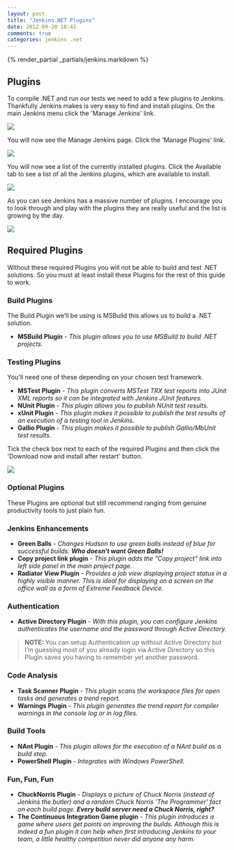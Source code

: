 ```yaml
---
layout: post
title: "Jenkins.NET Plugins"
date: 2012-09-20 18:43
comments: true
categories: jenkins .net
---
```

{% render_partial _partials/jenkins.markdown %}
## Plugins

To compile .NET and run our tests we need to add a few plugins to Jenkins.
Thankfully Jenkins makes is very easy to find and install plugins. On the main
Jenkins menu click the 'Manage Jenkins' link.

![](/images/jenkins-net/ch02/02-00-manage-jenkins-menu.png)

You will now see the Manage Jenkins page. Click the 'Manage Plugins' link.

![](/images/jenkins-net/ch02/02-00-manage-jenkins-page.png)

You will now see a list of the currently installed plugins. Click the
Available tab to see a list of all the Jenkins plugins, which are available to
install.

![](/images/jenkins-net/ch02/02-00-plugin-manager.png)

As you can see Jenkins has a massive number of plugins. I encourage you to
look through and play with the plugins they are really useful and the list is
growing by the day.

![](/images/jenkins-net/ch02/02-00-available-plugins.png)

## Required Plugins

Without these required Plugins you will not be able to build and test .NET
solutions. So you must at least install these Plugins for the rest of this
guide to work.

### Build Plugins

The Build Plugin we’ll be using is MSBuild this allows us to build a .NET
solution.

* **MSBuild Plugin** - _This plugin allows you to use MSBuild to build .NET
  projects._

### Testing Plugins

You'll need one of these depending on your chosen test framework.

* **MSTest Plugin** - _This plugin converts MSTest TRX test reports into JUnit
  XML reports so it can be integrated with Jenkins JUnit features._
* **NUnit Plugin** - _This plugin allows you to publish NUnit test results._
* **xUnit Plugin** - _This plugin makes it possible to publish the test results
  of an execution of a testing tool in Jenkins._
* **Gallio Plugin** - _This plugin makes it possible to publish Gallio/MbUnit
  test results._

Tick the check box next to each of the required Plugins and then click the
'Download now and install after restart' button.

![](/images/jenkins-net/ch02/02-00-installing-plugins.png)

### Optional Plugins

These Plugins are optional but still recommend ranging from genuine
productivity tools to just plain fun.


### Jenkins Enhancements

* **Green Balls** - _Changes Hudson to use green balls instead of blue for
  successful builds. **Who doesn't want Green Balls!**_
* **Copy project link plugin** - _This plugin adds the "Copy project" link into
  left side panel in the main project page._
* **Radiator View Plugin** - _Provides a job view displaying project status in
  a highly visible manner. This is ideal for displaying on a screen on the
  office wall as a form of Extreme Feedback Device._

### Authentication

* **Active Directory Plugin** - _With this plugin, you can configure Jenkins
  authenticates the username and the password through Active Directory._

> **NOTE:** You can setup Authentication up without Active Directory but I’m
> guessing most of you already login via Active Directory so this Plugin saves
> you having to remember yet another password.

### Code Analysis

* **Task Scanner Plugin** - _This plugin scans the workspace files for open
  tasks and generates a trend report._
* **Warnings Plugin** - _This plugin generates the trend report for compiler
  warnings in the console log or in log files._

### Build Tools

* **NAnt Plugin** - _This plugin allows for the execution of a NAnt build as a
  build step._
* **PowerShell Plugin** - _Integrates with Windows PowerShell._

### Fun, Fun, Fun

* **ChuckNorris Plugin** - _Displays a picture of Chuck Norris (instead of
  Jenkins the butler) and a random Chuck Norris 'The Programmer' fact on each
  build page. **Every build server need a Chuck Norris, right?**_
* **The Continuous Integration Game plugin** - _This plugin introduces a game
  where users get points on improving the builds. Although this is indeed a fun
  plugin it can help when first introducing Jenkins to your team, a little
  healthy competition never did anyone any harm._
